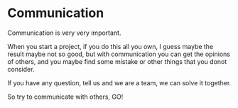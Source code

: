 # Communication

Communication is very very important.

When you start a project, if you do this all you own, I guess maybe the result maybe not so good, but with communication you can get the 
opinions of others, and you maybe find some mistake or other things that you donot consider.

If you have any question, tell us and we are a team, we can solve it together.

So try to communicate with others, GO!

